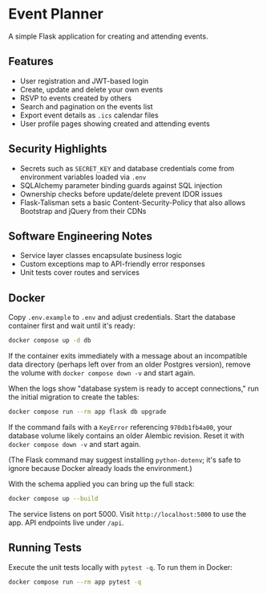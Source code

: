 # Event Planner

A simple Flask application for creating and attending events.

## Features

- User registration and JWT-based login
- Create, update and delete your own events
- RSVP to events created by others
- Search and pagination on the events list
- Export event details as `.ics` calendar files
- User profile pages showing created and attending events

## Security Highlights

- Secrets such as `SECRET_KEY` and database credentials come from environment
  variables loaded via `.env`
- SQLAlchemy parameter binding guards against SQL injection
- Ownership checks before update/delete prevent IDOR issues
- Flask-Talisman sets a basic Content-Security-Policy that also allows
  Bootstrap and jQuery from their CDNs

## Software Engineering Notes

- Service layer classes encapsulate business logic
- Custom exceptions map to API-friendly error responses
- Unit tests cover routes and services

## Docker

Copy `.env.example` to `.env` and adjust credentials. Start the database container first and wait until it's ready:

```bash
docker compose up -d db
```

If the container exits immediately with a message about an incompatible data
directory (perhaps left over from an older Postgres version), remove the volume
with `docker compose down -v` and start again.

When the logs show "database system is ready to accept connections," run the initial migration to create the tables:

```bash
docker compose run --rm app flask db upgrade
```

If the command fails with a `KeyError` referencing `970db1fb4a00`, your
database volume likely contains an older Alembic revision. Reset it with
`docker compose down -v` and start again.

(The Flask command may suggest installing `python-dotenv`; it's safe to ignore because Docker already loads the environment.)

With the schema applied you can bring up the full stack:

```bash
docker compose up --build
```

The service listens on port 5000. Visit `http://localhost:5000` to use the app.
API endpoints live under `/api`.

## Running Tests

Execute the unit tests locally with `pytest -q`. To run them in Docker:

```bash
docker compose run --rm app pytest -q
```
